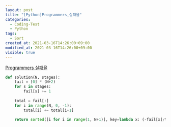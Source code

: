 ```yaml
---
layout: post
title: "[Python]Programmers_실패율"
categories:
  - Coding-Test
  - Python
tags:
  - Sort
created_at: 2021-03-16T14:26:00+09:00
modified_at: 2021-03-16T14:26:00+09:00
visible: true
---
```




[Programmers 실패율](https://programmers.co.kr/learn/courses/30/lessons/42889)

```python
def solution(N, stages):  
    fail = [0] * (N+2)
    for s in stages:
        fail[s] += 1
        
    total = fail[:]
    for i in range(N, 0, -1):
        total[i] += total[i+1]
        
    return sorted([i for i in range(1, N+1)], key=lambda x: (-fail[x]/total[x] if total[x] else 0, x))
```
